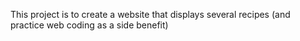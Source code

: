 This project is to create a website that displays several recipes (and practice web coding as a side benefit)
